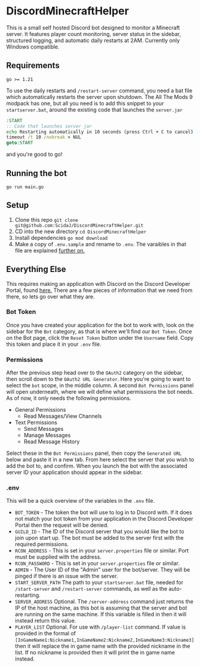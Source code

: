 # DiscordMinecraftHelper

This is a small self hosted Discord bot designed to monitor a Minecraft server. It features player count monitoring, server status in the sidebar, structured logging, and automatic daily restarts at 2AM. Currently only Windows compatible.

## Requirements

`go >= 1.21`

To use the daily restarts and `/restart-server` command, you need a bat file which automatically restarts the server upon shutdown. The All The Mods 9 modpack has one, but all you need is to add this snippet to your `startserver.bat`, around the existing code that launches the `server.jar`

```bat
:START
:: Code that launches server jar
echo Restarting automatically in 10 seconds (press Ctrl + C to cancel)
timeout /t 10 /nobreak > NUL
goto:START
```
and you're good to go!

## Running the bot

```go run main.go```

## Setup

1. Clone this repo ```git clone git@github.com:ScidaJ/DiscordMinecraftHelper.git```
2. CD into the new directory ```cd DiscordMinecraftHelper```
3. Install dependencies ```go mod download```
4. Make a copy of `.env.sample` and rename to `.env`. The varaibles in that file are explained [further on.](#.env)

## Everything Else

This requires making an application with Discord on the Discord Developer Portal, found [here.](https://discord.com/developers/applications) There are a few pieces of information that we need from there, so lets go over what they are.

### Bot Token

Once you have created your application for the bot to work with, look on the sidebar for the `Bot` category, as that is where we'll find our `Bot Token`. Once on the Bot page, click the `Reset Token` button under the `Username` field. Copy this token and place it in your `.env` file.

### Permissions

After the previous step head over to the `OAuth2` category on the sidebar, then scroll down to the `OAuth2 URL Generator`. Here you're going to want to select the `bot` scope, in the middle column. A second `Bot Permissions` panel will open underneath, where we will define what permissions the bot needs. As of now, it only needs the following permissions.

* General Permissions
  * Read Messages/View Channels
* Text Permissions
  * Send Messages
  * Manage Messages
  * Read Message History

Select these in the `Bot Permissions` panel, then copy the `Generated URL` below and paste it in a new tab. From here select the server that you wish to add the bot to, and confirm. When you launch the bot with the associated server ID your application should appear in the sidebar.

<a id=".env"></a>
### .env

This will be a quick overview of the variables in the `.env` file.

* `BOT_TOKEN` - The token the bot will use to log in to Discord with. If it does not match your bot token from your application in the Discord Developer Portal then the request will be denied.
* `GUILD_ID` - The ID of the Discord server that you would like the bot to join upon start up. The bot must be added to the server first with the required permissions.
* `RCON_ADDRESS` - This is set in your `server.properties` file or similar. Port must be supplied with the address.
* `RCON_PASSWORD` - This is set in your `server.properties` file or similar.
* `ADMIN` - The User ID of the "Admin" user for the bot/server. They will be pinged if there is an issue with the server.
* `START_SERVER_PATH` The path to your `startserver.bat` file, needed for `/start-server` and `/restart-server` commands, as well as the auto-restarting.
* `SERVER_ADDRESS` Optional. The `/server-address` command just returns the IP of the host machine, as this bot is assuming that the server and bot are running on the same machine. If this variable is filled in then it will instead return this value.
* `PLAYER_LIST` Optional. For use with `/player-list` command. If value is provided in the formal of `[InGameName1:Nickname1,InGameName2:Nickname2,InGameName3:Nickname3]` then it will replace the in game name with the provided nickname in the list. If no nickname is provided then it will print the in game name instead.
